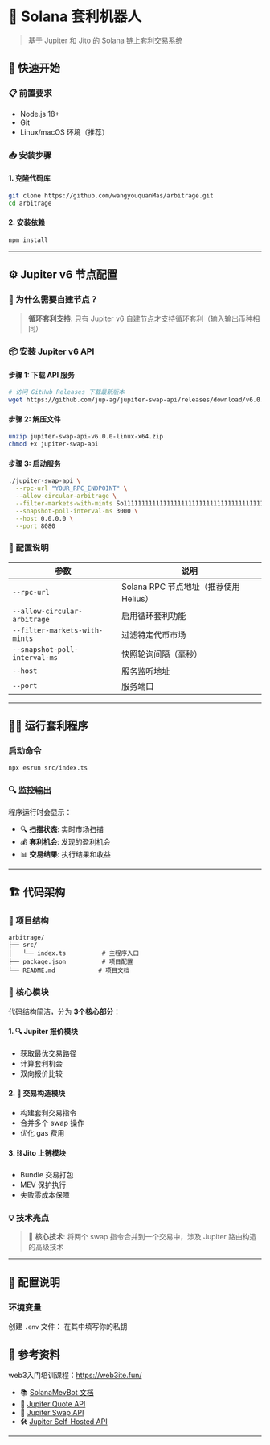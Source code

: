 # 🔄 Solana 套利机器人

> 基于 Jupiter 和 Jito 的 Solana 链上套利交易系统

## 🚀 快速开始

### 📋 前置要求

- Node.js 18+
- Git
- Linux/macOS 环境（推荐）

### 📥 安装步骤

#### 1. 克隆代码库

```bash
git clone https://github.com/wangyouquanMas/arbitrage.git
cd arbitrage
```

#### 2. 安装依赖

```bash
npm install
```

---

## ⚙️ Jupiter v6 节点配置

### 🤔 为什么需要自建节点？

> **循环套利支持**: 只有 Jupiter v6 自建节点才支持循环套利（输入输出币种相同）

### 📦 安装 Jupiter v6 API

#### 步骤 1: 下载 API 服务

```bash
# 访问 GitHub Releases 下载最新版本
wget https://github.com/jup-ag/jupiter-swap-api/releases/download/v6.0.0/jupiter-swap-api-v6.0.0-linux-x64.zip
```

#### 步骤 2: 解压文件

```bash
unzip jupiter-swap-api-v6.0.0-linux-x64.zip
chmod +x jupiter-swap-api
```

#### 步骤 3: 启动服务

```bash
./jupiter-swap-api \
  --rpc-url "YOUR_RPC_ENDPOINT" \
  --allow-circular-arbitrage \
  --filter-markets-with-mints So11111111111111111111111111111111111111112 EPjFWdd5AufqSSqeM2qN1xzybapC8G4wEGGkZwyTDt1v \
  --snapshot-poll-interval-ms 3000 \
  --host 0.0.0.0 \
  --port 8080
```

### 🔧 配置说明

| 参数 | 说明 |
|------|------|
| `--rpc-url` | Solana RPC 节点地址（推荐使用 Helius） |
| `--allow-circular-arbitrage` | 启用循环套利功能 |
| `--filter-markets-with-mints` | 过滤特定代币市场 |
| `--snapshot-poll-interval-ms` | 快照轮询间隔（毫秒） |
| `--host` | 服务监听地址 |
| `--port` | 服务端口 |

---

## 🏃‍♂️ 运行套利程序

### 启动命令

```bash
npx esrun src/index.ts
```

### 🔍 监控输出

程序运行时会显示：
- 🔍 **扫描状态**: 实时市场扫描
- 💰 **套利机会**: 发现的盈利机会
- 📊 **交易结果**: 执行结果和收益

---

## 🏗️ 代码架构

### 📁 项目结构

```
arbitrage/
├── src/
│   └── index.ts          # 主程序入口
├── package.json          # 项目配置
└── README.md            # 项目文档
```

### 🔧 核心模块

代码结构简洁，分为 **3个核心部分**：

#### 1. 🔍 Jupiter 报价模块
- 获取最优交易路径
- 计算套利机会
- 双向报价比较

#### 2. 🔨 交易构造模块
- 构建套利交易指令
- 合并多个 swap 操作
- 优化 gas 费用

#### 3. ⛓️ Jito 上链模块
- Bundle 交易打包
- MEV 保护执行
- 失败零成本保障

### 💡 技术亮点

> 🎯 **核心技术**: 将两个 swap 指令合并到一个交易中，涉及 Jupiter 路由构造的高级技术

---

## 🔧 配置说明

### 环境变量

创建 `.env` 文件：
在其中填写你的私钥


## 📖 参考资料
web3入门培训课程：https://web3ite.fun/

- 📚 [SolanaMevBot 文档](https://docs.solanamevbot.com/home)
- 🔗 [Jupiter Quote API](https://dev.jup.ag/docs/api/swap-api/quote)
- 🔗 [Jupiter Swap API](https://dev.jup.ag/docs/api/swap-api/swap)
- 🛠️ [Jupiter Self-Hosted API](https://dev.jup.ag/docs/old/apis/self-hosted)

---
